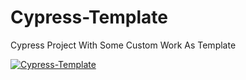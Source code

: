 # Cypress-Template
Cypress Project With Some Custom Work As Template



[![Cypress-Template](https://img.shields.io/endpoint?url=https://cloud.cypress.io/badge/simple/9ztpvz&style=flat&logo=cypress)](https://cloud.cypress.io/projects/9ztpvz/runs)